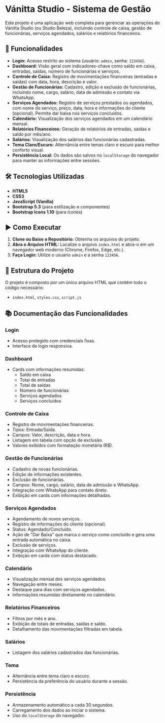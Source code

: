 # Vánitta Studio - Sistema de Gestão

Este projeto é uma aplicação web completa para gerenciar as operações do Vánitta Studio (ou Studio Beleza), incluindo controle de caixa, gestão de funcionárias, serviços agendados, salários e relatórios financeiros.

## 🌟 Funcionalidades

*   **Login:** Acesso restrito ao sistema (usuário: `admin`, senha: `123456`).
*   **Dashboard:** Visão geral com indicadores-chave como saldo em caixa, entradas, saídas, número de funcionárias e serviços.
*   **Controle de Caixa:** Registro de movimentações financeiras (entradas e saídas) com data, hora, descrição e valor.
*   **Gestão de Funcionárias:** Cadastro, edição e exclusão de funcionárias, incluindo nome, cargo, salário, data de admissão e contato via WhatsApp.
*   **Serviços Agendados:** Registro de serviços prestados ou agendados, com nome do serviço, preço, data, hora e informações do cliente (opcional). Permite dar baixa nos serviços concluídos.
*   **Calendário:** Visualização dos serviços agendados em um calendário mensal.
*   **Relatórios Financeiros:** Geração de relatórios de entradas, saídas e saldo por mês/ano.
*   **Salários:** Visualização dos salários das funcionárias cadastradas.
*   **Tema Claro/Escuro:** Alternância entre temas claro e escuro para melhor conforto visual.
*   **Persistência Local:** Os dados são salvos no `localStorage` do navegador para manter as informações entre sessões.

## 🛠️ Tecnologias Utilizadas

*   **HTML5**
*   **CSS3**
*   **JavaScript (Vanilla)**
*   **Bootstrap 5.3** (para estilização e componentes)
*   **Bootstrap Icons 1.10** (para ícones)

## ▶️ Como Executar

1.  **Clone ou Baixe o Repositório:** Obtenha os arquivos do projeto.
2.  **Abra o Arquivo HTML:** Localize o arquivo `index.html` e abra-o em um navegador web moderno (Chrome, Firefox, Edge, etc.).
3.  **Faça Login:** Utilize o usuário `admin` e a senha `123456`.

## 📝 Estrutura do Projeto

O projeto é composto por um único arquivo HTML que contém todo o código necessário:

*   `index.html`, `styles.css`, `script.js`

## 📚 Documentação das Funcionalidades

### Login
*   Acesso protegido com credenciais fixas.
*   Interface de login responsiva.

### Dashboard
*   Cards com informações resumidas:
    *   Saldo em caixa
    *   Total de entradas
    *   Total de saídas
    *   Número de funcionárias
    *   Serviços agendados
    *   Serviços concluídos

### Controle de Caixa
*   Registro de movimentações financeiras.
*   Tipos: Entrada/Saída.
*   Campos: Valor, descrição, data e hora.
*   Listagem em tabela com opção de exclusão.
*   Valores exibidos com formatação monetária (R$).

### Gestão de Funcionárias
*   Cadastro de novas funcionárias.
*   Edição de informações existentes.
*   Exclusão de funcionárias.
*   Campos: Nome, cargo, salário, data de admissão e WhatsApp.
*   Integração com WhatsApp para contato direto.
*   Exibição em cards com informações detalhadas.

### Serviços Agendados
*   Agendamento de novos serviços.
*   Registro de informações do cliente (opcional).
*   Status: Agendado/Concluído.
*   Ação de "Dar Baixa" que marca o serviço como concluído e gera uma entrada automática no caixa.
*   Exclusão de serviços.
*   Integração com WhatsApp do cliente.
*   Exibição em cards com status destacado.

### Calendário
*   Visualização mensal dos serviços agendados.
*   Navegação entre meses.
*   Destaque para dias com serviços agendados.
*   Informações resumidas diretamente no calendário.

### Relatórios Financeiros
*   Filtros por mês e ano.
*   Exibição de totais de entradas, saídas e saldo.
*   Detalhamento das movimentações filtradas em tabela.

### Salários
*   Listagem dos salários cadastrados das funcionárias.

### Tema
*   Alternância entre tema claro e escuro.
*   Persistência da preferência do usuário durante a sessão.

### Persistência
*   Armazenamento automático a cada 30 segundos.
*   Carregamento dos dados ao iniciar o sistema.
*   Uso do `localStorage` do navegador.


